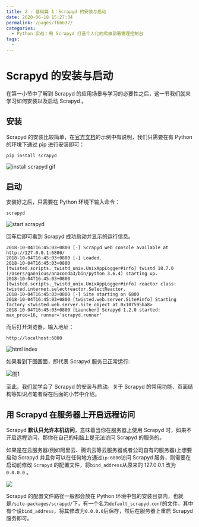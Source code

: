 ```yaml
---
title: 2 - 基础篇 1：Scrapyd 的安装与启动
date: 2020-06-18 15:27:34
permalink: /pages/fbbb37/
categories:
  - Python 实战：用 Scrapyd 打造个人化的爬虫部署管理控制台
tags:
  - 
---
```

# Scrapyd 的安装与启动

在第一小节中了解到 Scrapyd 的应用场景与学习的必要性之后，这一节我们就来学习如何安装以及启动 Scrapyd 。

## 安装

Scrapyd 的安装比较简单，在[官方文档](https://scrapyd.readthedocs.io/en/latest/install.html "官方文档")的示例中有说明，我们只需要在有 Python 的环境下通过 pip 进行安装即可：

```
pip install scrapyd

```

![install scrapyd gif](https://user-gold-cdn.xitu.io/2018/10/11/16660717d58d9fb8?w=1072&h=650&f=gif&s=1103975)

## 启动

安装好之后，只需要在 Python 环境下输入命令：

```
scrapyd

```

![start scrapyd](https://user-gold-cdn.xitu.io/2018/10/11/1666074a267d1167?w=1072&h=646&f=gif&s=3080330)

回车后即可看到 Scrapyd 成功启动并显示的运行信息。

```
2018-10-04T16:45:03+0800 [-] Scrapyd web console available at http://127.0.0.1:6800/
2018-10-04T16:45:03+0800 [-] Loaded.
2018-10-04T16:45:03+0800 [twisted.scripts._twistd_unix.UnixAppLogger#info] twistd 18.7.0 (/Users/gannicus/anaconda3/bin/python 3.6.4) starting up.
2018-10-04T16:45:03+0800 [twisted.scripts._twistd_unix.UnixAppLogger#info] reactor class: twisted.internet.selectreactor.SelectReactor.
2018-10-04T16:45:03+0800 [-] Site starting on 6800
2018-10-04T16:45:03+0800 [twisted.web.server.Site#info] Starting factory <twisted.web.server.Site object at 0x107595ba8>
2018-10-04T16:45:03+0800 [Launcher] Scrapyd 1.2.0 started: max_proc=16, runner='scrapyd.runner'

```

而后打开浏览器，输入地址：

```
http://localhost:6800

```

![html index](https://user-gold-cdn.xitu.io/2018/10/11/1666077df9ec392a?w=1216&h=680&f=gif&s=1486823)

如果看到下图画面，即代表 Scrapyd 服务已正常运行:

![图1](https://user-gold-cdn.xitu.io/2018/10/4/1663e462da8a34d7?w=793&h=336&f=png&s=29694)

至此，我们就学会了 Scrapyd 的安装与启动。关于 Scrapyd 的常用功能、页面结构等知识点笔者将在后面的小节中介绍。

## 用 Scrapyd 在服务器上开启远程访问

Scrapyd **默认只允许本机访问**，意味着当你在服务器上使用 Scrapyd 时，如果不开启远程访问，那你在自己的电脑上是无法访问 Scrapyd 的服务的。

如果是在云服务器(例如阿里云、腾讯云等云服务器或者公司自有的服务器)上想要启动 Scrapyd 并且你可以在任何地方通过`ip:6800`访问 Scrapyd 服务，则需要在启动前修改 `Scrapyd` 的配置文件，将`bind_address`从原来的 127.0.0.1 改为`0.0.0.0` 。

![](https://user-gold-cdn.xitu.io/2018/10/11/16660fc26e0cb7c2?w=1244&h=765&f=gif&s=257065)

Scrapyd 的配置文件路径一般都会放在 Python 环境中包的安装目录内，也就是`/site-packages/scrapyd/`下，有一个名为`default_scrapyd.conf`的文件，其中有个设`bind_address`，将其修改为`0.0.0.0`后保存，然后在服务器上重启 Scrapyd 服务即可。